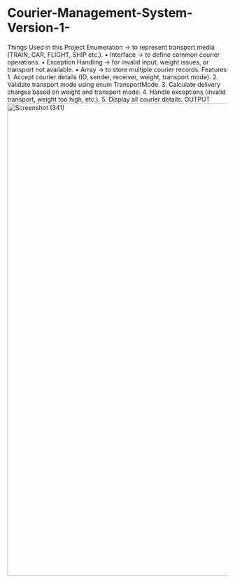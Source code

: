 # Courier-Management-System-Version-1-
Things Used in this Project
Enumeration → to represent transport media (TRAIN, CAR, FLIGHT, SHIP etc.).
•
Interface → to define common courier operations.
•
Exception Handling → for invalid input, weight issues, or transport not available.
•
Array → to store multiple courier records.
Features
1.
Accept courier details (ID, sender, receiver, weight, transport mode).
2.
Validate transport mode using enum TransportMode.
3.
Calculate delivery charges based on weight and transport mode.
4.
Handle exceptions (invalid transport, weight too high, etc.).
5.
Display all courier details.
OUTPUT 
<img width="1920" height="1080" alt="Screenshot (341)" src="https://github.com/user-attachments/assets/58f2907e-5bd4-458a-868c-1c95a652091e" />

